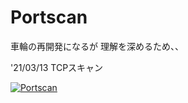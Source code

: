 # Portscan

車輪の再開発になるが
理解を深めるため、、

'21/03/13 TCPスキャン

[![Portscan](https://github.com/seaaaaaaea/Portscan/actions/workflows/build.yml/badge.svg)](https://github.com/seaaaaaaea/Portscan/actions/workflows/build.yml)
